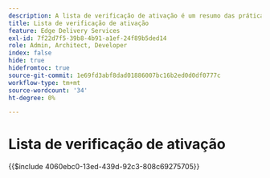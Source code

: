 ```yaml
---
description: A lista de verificação de ativação é um resumo das práticas recomendadas a serem consideradas ao iniciar um site. Essas etapas geralmente são boas práticas, mas têm alguns aspectos específicos do Adobe Experience Manager.
title: Lista de verificação de ativação
feature: Edge Delivery Services
exl-id: 7f22d7f5-39b8-4b91-a1ef-24f89b5ded14
role: Admin, Architect, Developer
index: false
hide: true
hidefromtoc: true
source-git-commit: 1e69fd3abf8dad01886007bc16b2ed0d0df0777c
workflow-type: tm+mt
source-wordcount: '34'
ht-degree: 0%

---
```


# Lista de verificação de ativação

{{$include 4060ebc0-13ed-439d-92c3-808c69275705}}
